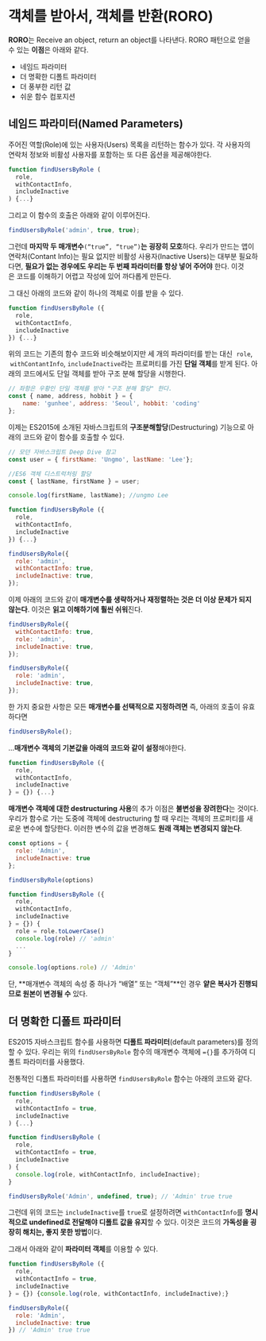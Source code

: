# **객체를 받아서, 객체를 반환(RORO)**

**RORO**는 Receive an object, return an object를 나타낸다. RORO 패턴으로 얻을 수 있는 **이점**은 아래와 같다.

- 네임드 파라미터
- 더 명확한 디폴트 파라미터
- 더 풍부한 리턴 값
- 쉬운 함수 컴포지션

## **네임드 파라미터(Named Parameters)**

주어진 역할(Role)에 있는 사용자(Users) 목록을 리턴하는 함수가 있다. 각 사용자의 연락처 정보와 비활성 사용자를 포함하는 또 다른 옵션을 제공해야한다.

```jsx
function findUsersByRole (
  role,
  withContactInfo,
  includeInactive
) {...}
```

그리고 이 함수의 호출은 아래와 같이 이루어진다.

```jsx
findUsersByRole('admin', true, true);
```

그런데 **마지막 두 매개변수**`(“true”, “true”)`**는 굉장히 모호**하다. 우리가 만드는 앱이 연락처(Contant Info)는 필요 없지만 비활성 사용자(Inactive Users)는 대부분 필요하다면, **필요가 없는 경우에도 우리는 두 번째 파라미터를 항상 넣어 주어야** 한다. 이것은 코드를 이해하기 어렵고 작성에 있어 까다롭게 만든다.

그 대신 아래의 코드와 같이 하나의 객체로 이를 받을 수 있다.

```jsx
function findUsersByRole ({
  role,
  withContactInfo,
  includeInactive
}) {...}
```

위의 코드는 기존의 함수 코드와 비슷해보이지만 세 개의 파라미터를 받는 대신  `role`,  `withContantInfo`, `includeInactive`라는 프로퍼티를 가진 **단일 객체**를 받게 된다. 아래의 코드에서도 단일 객체를 받아 구조 분해 할당을 시행한다.

```jsx
// 좌항은 우황인 단일 객체를 받아 "구조 분해 할당" 한다.
const { name, address, hobbit } = { 
	name: 'gunhee', address: 'Seoul', hobbit: 'coding' 
};
```

이제는 ES2015에 소개된 자바스크립트의 **구조분해할당**(Destructuring) 기능으로 아래의 코드와 같이 함수를 호출할 수 있다.

```jsx
// 모던 자바스크립트 Deep Dive 참고
const user = { firstName: 'Ungmo', lastName: 'Lee'};

//ES6 객체 디스트럭처링 할당  
const { lastName, firstName } = user;

console.log(firstName, lastName); //ungmo Lee
```

```jsx
function findUsersByRole ({
  role,
  withContactInfo,
  includeInactive
}) {...}

findUsersByRole({
  role: 'admin',
  withContactInfo: true,
  includeInactive: true,
});
```

이제 아래의 코드와 같이 **매개변수를 생략하거나 재정렬하는 것은 더 이상 문제가 되지 않는다**. 이것은 **읽고 이해하기에 훨씬 쉬워**진다.

```jsx
findUsersByRole({
  withContactInfo: true,
  role: 'admin',
  includeInactive: true,
});
```

```jsx
findUsersByRole({
  role: 'admin',
  includeInactive: true,
});
```

한 가지 중요한 사항은 모든 **매개변수를 선택적으로 지정하려면** 즉, 아래의 호출이 유효하다면

```jsx
findUsersByRole();
```

…**매개변수 객체의 기본값을 아래의 코드와 같이 설정**해야한다.

```jsx
function findUsersByRole ({
  role,
  withContactInfo,
  includeInactive
} = {}) {...}
```

**매개변수 객체에 대한 destructuring 사용**의 추가 이점은 **불변성을 장려한다**는 것이다. 우리가 함수로 가는 도중에 객체에 destructuring 할 때 우리는 객체의 프로퍼티를 새로운 변수에 할당한다. 이러한 변수의 값을 변경해도 **원래 객체는 변경되지 않는다**.

```jsx
const options = {
  role: 'Admin',
  includeInactive: true
};

findUsersByRole(options)

function findUsersByRole ({
  role,
  withContactInfo,
  includeInactive
} = {}) {
  role = role.toLowerCase()
  console.log(role) // 'admin'
  ...
}

console.log(options.role) // 'Admin'
```

단, **매개변수 객체의 속성 중 하나가 “배열” 또는 “객체”**인 경우 **얕은 복사가 진행되므로 원본이 변경될 수** 있다.

## **더 명확한 디폴트 파라미터**

ES2015 자바스크립트 함수를 사용하면 **디폴트 파라미터**(default parameters)를 정의할 수 있다. 우리는 위의 `findUsersByRole` 함수의 매개변수 객체에 `={}`를 추가하여 디폴트 파라미터를 사용했다.

전통적인 디폴트 파라미터를 사용하면 `findUsersByRole` 함수는 아래의 코드와 같다.

```jsx
function findUsersByRole (
  role,
  withContactInfo = true,
  includeInactive
) {...}
```

```jsx
function findUsersByRole (
  role,
  withContactInfo = true,
  includeInactive
) {
  console.log(role, withContactInfo, includeInactive);
}

findUsersByRole('Admin', undefined, true); // 'Admin' true true
```

그런데 위의 코드는 `includeInactive`를 `true`로 설정하려면 `withContactInfo`를 **명시적으로 undefined로 전달해야 디폴트 값을 유지**할 수 있다. 이것은 코드의 **가독성을 굉장히 해치는, 좋지 못한 방법**이다.

그래서 아래와 같이 **파라미터 객체**를 이용할 수 있다.

```jsx
function findUsersByRole ({
  role,
  withContactInfo = true,
  includeInactive
} = {}) {console.log(role, withContactInfo, includeInactive);}

findUsersByRole({
  role: 'Admin',
  includeInactive: true
}) // 'Admin' true true
```